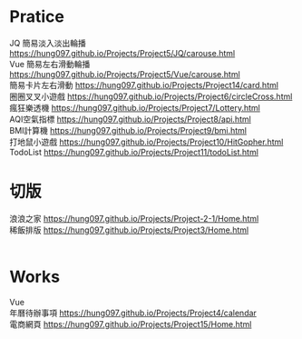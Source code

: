 # Pratice
JQ
簡易淡入淡出輪播 https://hung097.github.io/Projects/Project5/JQ/carouse.html</br>
Vue
簡易左右滑動輪播 https://hung097.github.io/Projects/Project5/Vue/carouse.html</br>
簡易卡片左右滑動 https://hung097.github.io/Projects/Project14/card.html</br>
圈圈叉叉小遊戲 https://hung097.github.io/Projects/Project6/circleCross.html</br>
瘋狂樂透機 https://hung097.github.io/Projects/Project7/Lottery.html</br>
AQI空氣指標 https://hung097.github.io/Projects/Project8/api.html</br>
BMI計算機 https://hung097.github.io/Projects/Project9/bmi.html</br>
打地鼠小遊戲 https://hung097.github.io/Projects/Project10/HitGopher.html</br>
TodoList https://hung097.github.io/Projects/Project11/todoList.html<br>

# 切版
浪浪之家 https://hung097.github.io/Projects/Project-2-1/Home.html</br>
稀飯排版 https://hung097.github.io/Projects/Project3/Home.html</br><br>

# Works
Vue<br>
年曆待辦事項 https://hung097.github.io/Projects/Project4/calendar</br>
電商網頁 https://hung097.github.io/Projects/Project15/Home.html</br>
